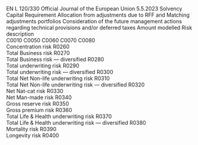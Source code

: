 EN  L 120/330 Official Journal of the European Union 5.5.2023
 Solvency Capital 
Requirement  Allocation from 
adjustments due to 
RFF and Matching 
adjustments portfolios  Consideration of the 
future management 
actions regarding 
technical provisions 
and/or deferred taxes  Amount modelled  Risk description  
C0010  C0050  C0060  C0070  C0080  
Concentration risk  R0260  
Total Business risk  R0270  
Total Business risk — diversified  R0280  
Total underwriting risk  R0290  
Total underwriting risk — diversified  R0300  
Total Net Non-life underwriting risk  R0310  
Total Net Non-life underwriting risk — diversified  R0320  
Net Nat-cat risk  R0330  
Net Man-made risk  R0340  
Gross reserve risk  R0350  
Gross premium risk  R0360  
Total Life & Health underwriting risk  R0370  
Total Life & Health underwriting risk — diversified  R0380  
Mortality risk  R0390  
Longevity risk  R0400